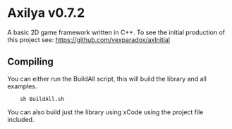 # Axilya v0.7.2

A basic 2D game framework written in C++. To see the initial production of this project see: https://github.com/vexparadox/axInitial

## Compiling

You can either run the BuildAll script, this will build the library and all examples.

```Shell
	sh BuildAll.sh
```

You can also build just the library using xCode using the project file included.
